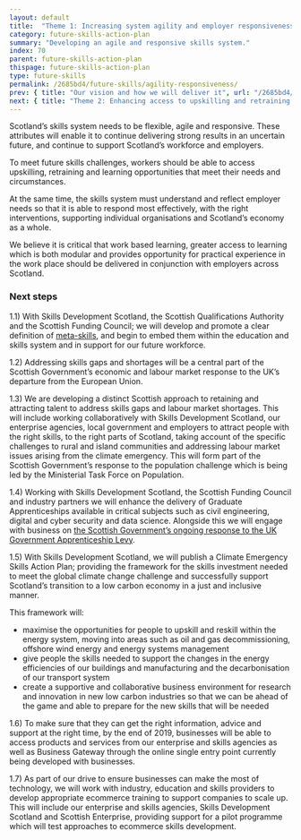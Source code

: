```yaml
---
layout: default
title:  "Theme 1: Increasing system agility and employer responsiveness"
category: future-skills-action-plan
summary: "Developing an agile and responsive skills system."
index: 70
parent: future-skills-action-plan
thispage: future-skills-action-plan
type: future-skills
permalink: /2685bd4/future-skills/agility-responsiveness/
prev: { title: "Our vision and how we will deliver it", url: "/2685bd4/future-skills/our-vision/" }
next: { title: "Theme 2: Enhancing access to upskilling and retraining opportunities", url: "/2685bd4/future-skills/upskilling-retraining/" }
---
```

Scotland’s skills system needs to be flexible, agile and responsive. These attributes will enable it to continue delivering strong results in an uncertain future, and continue to support Scotland’s workforce and employers.

To meet future skills challenges, workers should be able to access upskilling, retraining and learning opportunities that meet their needs and circumstances.

At the same time, the skills system must understand and reflect employer needs so that it is able to respond most effectively, with the right interventions, supporting individual organisations and Scotland’s economy as a whole.

We believe it is critical that work based learning, greater access to learning which is both modular and provides opportunity for practical experience in the work place should be delivered in conjunction with employers across Scotland.

### Next steps

1.1) With Skills Development Scotland, the Scottish Qualifications Authority and the Scottish Funding Council; we will develop and promote a clear definition of [meta-skills](https://www.skillsdevelopmentscotland.co.uk/media/44684/skills-40_a-skills-model.pdf), and begin to embed them within the education and skills system and in support for our future workforce.

1.2) Addressing skills gaps and shortages will be a central part of the Scottish Government’s economic and labour market response to the UK’s departure from the European Union.

1.3) We are developing a distinct Scottish approach to retaining and attracting talent to address skills gaps and labour market shortages. This will include working collaboratively with Skills Development Scotland, our enterprise agencies, local government and employers to attract people with the right skills, to the right parts of Scotland, taking account of the specific challenges to rural and island communities and addressing labour market issues arising from the climate emergency. This will form part of the Scottish Government’s response to the population challenge which is being led by the Ministerial Task Force on Population.

1.4) Working with Skills Development Scotland, the Scottish Funding Council and industry partners we will enhance the delivery of Graduate Apprenticeships available in critical subjects such as civil engineering, digital and cyber security and data science. Alongside this we will engage with business on [the Scottish Government’s ongoing response to the UK Government Apprenticeship Levy](https://consult.gov.scot/employability-and-training/apprenticeship-levy/results/scottish-government-response-to-the-uk-government-apprenticeship-levy----.pdf).

1.5) With Skills Development Scotland, we will publish  a Climate Emergency Skills Action Plan; providing the framework for the skills investment needed to meet the global climate change challenge and successfully support Scotland’s transition to a low carbon economy in a just and inclusive manner.

This framework will:

- maximise the opportunities for people to upskill and reskill within the energy system, moving into areas such as oil and gas decommissioning, offshore wind energy and energy systems management
- give people the skills needed to support the changes in the energy efficiencies of our buildings and manufacturing and the decarbonisation of our transport system
- create a supportive and collaborative business environment for research and innovation in new low carbon industries so that we can be ahead of the game and able to prepare for the new skills that will be needed

1.6) To make sure that they can get the right information, advice and support at the right time, by the end of 2019, businesses will be able to access products and services from our enterprise and skills agencies as well as Business Gateway through the online single entry point currently being developed with businesses.

1.7) As part of our drive to ensure businesses can make the most of technology, we will work with industry, education and skills providers to develop appropriate ecommerce training to support companies to scale up. This will include our enterprise and skills agencies, Skills Development Scotland and Scottish Enterprise, providing support for a pilot programme which will test approaches to ecommerce skills development.
